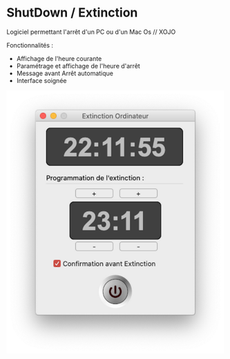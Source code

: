 # ShutDown / Extinction
Logiciel permettant l'arrêt d'un PC ou d'un Mac Os // XOJO

Fonctionnalités : 
- Affichage de l'heure courante
- Paramétrage et affichage de l'heure d'arrêt
- Message avant Arrêt automatique
- Interface soignée

<img src="MacOs.png" width="640">
